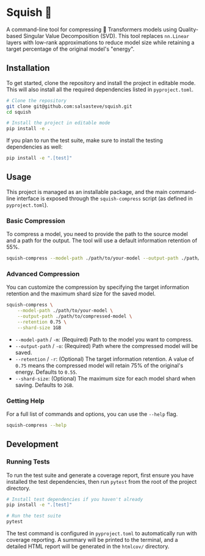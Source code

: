 # Squish 🦑

A command-line tool for compressing 🤗 Transformers models using Quality-based Singular Value Decomposition (SVD). This tool replaces `nn.Linear` layers with low-rank approximations to reduce model size while retaining a target percentage of the original model's "energy".

## Installation

To get started, clone the repository and install the project in editable mode. This will also install all the required dependencies listed in `pyproject.toml`.

```bash
# Clone the repository
git clone git@github.com:salsasteve/squish.git
cd squish

# Install the project in editable mode
pip install -e .
```

If you plan to run the test suite, make sure to install the testing dependencies as well:

```bash
pip install -e ".[test]"
```

## Usage

This project is managed as an installable package, and the main command-line interface is exposed through the `squish-compress` script (as defined in `pyproject.toml`).

### Basic Compression

To compress a model, you need to provide the path to the source model and a path for the output. The tool will use a default information retention of 55%.

```bash
squish-compress --model-path ./path/to/your-model --output-path ./path/to/compressed-model
```

### Advanced Compression

You can customize the compression by specifying the target information retention and the maximum shard size for the saved model.

```bash
squish-compress \
    --model-path ./path/to/your-model \
    --output-path ./path/to/compressed-model \
    --retention 0.75 \
    --shard-size 1GB
```

  - `--model-path` / `-m`: (Required) Path to the model you want to compress.
  - `--output-path` / `-o`: (Required) Path where the compressed model will be saved.
  - `--retention` / `-r`: (Optional) The target information retention. A value of `0.75` means the compressed model will retain 75% of the original's energy. Defaults to `0.55`.
  - `--shard-size`: (Optional) The maximum size for each model shard when saving. Defaults to `2GB`.

### Getting Help

For a full list of commands and options, you can use the `--help` flag.

```bash
squish-compress --help
```

## Development

### Running Tests

To run the test suite and generate a coverage report, first ensure you have installed the test dependencies, then run `pytest` from the root of the project directory.

```bash
# Install test dependencies if you haven't already
pip install -e ".[test]"

# Run the test suite
pytest
```

The test command is configured in `pyproject.toml` to automatically run with coverage reporting. A summary will be printed to the terminal, and a detailed HTML report will be generated in the `htmlcov/` directory.
